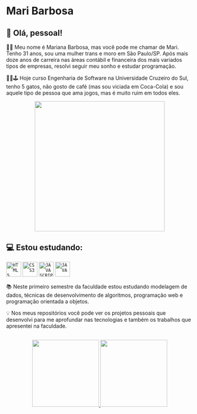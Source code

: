  <h1 align="left">Mari Barbosa</h1>

## 🥰 Olá, pessoal!

🏳️‍🌈 Meu nome é Mariana Barbosa, mas você pode me chamar de Mari. Tenho 31 anos, sou uma mulher trans e moro em São Paulo/SP. Após mais doze anos de carreira nas áreas contábil e financeira dos mais variados tipos de empresas, resolvi seguir meu sonho e estudar programação.

🥤🐱🕹️ Hoje curso Engenharia de Software na Universidade Cruzeiro do Sul, tenho 5 gatos, não gosto de café (mas sou viciada em Coca-Cola) e sou aquele tipo de pessoa que ama jogos, mas é muito ruim em todos eles.

<p align="center">
  <img src="https://super.abril.com.br/wp-content/uploads/2016/09/super_imggato_digitando_0.gif" width="350">
</p>

## 💻 Estou estudando:
<code><img width="40px" src="https://cdn.jsdelivr.net/gh/devicons/devicon/icons/html5/html5-original-wordmark.svg" title = "HTML5"/></code>
<code><img width="40px" src="https://cdn.jsdelivr.net/gh/devicons/devicon/icons/css3/css3-original-wordmark.svg" title = "CSS3"/></code>
<code><img width="40px" src="https://cdn.jsdelivr.net/gh/devicons/devicon/icons/javascript/javascript-original.svg" title = "JAVASCRIPT"/></code>
<code><img width="40px" src="https://cdn.jsdelivr.net/gh/devicons/devicon/icons/java/java-original.svg" title = "JAVA"/></code>

📚 Neste primeiro semestre da faculdade estou estudando modelagem de dados, técnicas de desenvolvimento de algoritmos, programação web e programação orientada a objetos.

💡 Nos meus repositórios você pode ver os projetos pessoais que desenvolvi para me aprofundar nas tecnologias e também os trabalhos que apresentei na faculdade. 

##
<p align="center">
<a href="https://github.com/mari-barbosa">
  <img height="180em" src="https://github-readme-stats-eight-theta.vercel.app/api?username=mari-barbosa&show_icons=true&theme=radical&include_all_commits=true&count_private=true"/>
  <img height="180em" src="https://github-readme-stats-eight-theta.vercel.app/api/top-langs/?username=mari-barbosa&layout=compact&langs_count=8&theme=radical"/>
</a>
</p>
